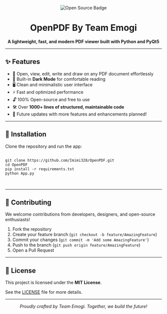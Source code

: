 <html>
<body>
    <div align="center">
        <img src="https://img.shields.io/badge/Open%20Source-%E2%9C%94%EF%B8%8F-lightblue" alt="Open Source Badge">
    </div>
    <h1 align="center">OpenPDF By Team Emogi</h1>

<div align="center">
        <b>A lightweight, fast, and modern PDF viewer built with Python and PyQt5</b>
</div>

<hr>

<h2>✨ Features</h2>

<ul>
        <li>📄 Open, view, edit, write and draw on any PDF document effortlessly</li>
        <li>🌙 Built-in <b>Dark Mode</b> for comfortable reading</li>
        <li>🖥️ Clean and minimalistic user interface</li>
        <li>⚡ Fast and optimized performance</li>
        <li>🔓 100% Open-source and free to use</li>
        <li>🛠️ Over <b>1000+ lines of structured, maintainable code</b></li>
        <li>🧬 Future updates with more features and enhancements planned!</li>
</ul>

<hr>

<h2>🚀 Installation</h2>

<p>Clone the repository and run the app:</p>


<pre>
        <code>
git clone https://github.com/Imimi328/OpenPDF.git
cd OpenPDF
pip install -r requirements.txt
python App.py
        </code>
    </pre>

<hr>
<h2>🤝 Contributing</h2>

<p>We welcome contributions from developers, designers, and open-source enthusiasts!</p>
<ol>
        <li>Fork the repository</li>
        <li>Create your feature branch (<code>git checkout -b feature/AmazingFeature</code>)</li>
        <li>Commit your changes (<code>git commit -m 'Add some AmazingFeature'</code>)</li>
        <li>Push to the branch (<code>git push origin feature/AmazingFeature</code>)</li>
        <li>Open a Pull Request</li>
</ol>
<hr>
    <h2>📄 License</h2>

<p>This project is licensed under the <b>MIT License</b>.</p>
<p>See the <a href="LICENSE">LICENSE</a> file for more details.</p>

 <hr>

<div align="center">
        <i>Proudly crafted by Team Emogi. Together, we build the future!</i>
</div>
</body>
</html>
